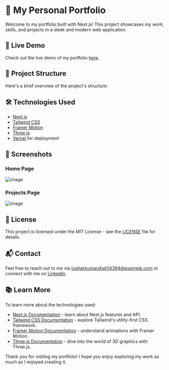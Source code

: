 # 🌟 My Personal Portfolio

Welcome to my portfolio built with Next.js! This project showcases my work, skills, and projects in a sleek and modern web application.

## 🚀 Live Demo
Check out the live demo of my portfolio [here](https://tushar-portfolio-lemon.vercel.app/).

## 📂 Project Structure
Here's a brief overview of the project's structure:

## 🛠️ Technologies Used
- [Next.js](https://nextjs.org/)
- [Tailwind CSS](https://tailwindcss.com/)
- [Framer Motion](https://www.framer.com/motion/)
- [Three.js](https://threejs.org/)
- [Vercel](https://vercel.com/) for deployment

## 📸 Screenshots
### Home Page
![image](https://github.com/tusharshah21/tushar-repo/assets/96661387/06372468-e79c-4214-abcd-22ce1a2ef195)

### Projects Page
![image](https://github.com/tusharshah21/tushar-repo/assets/96661387/595f9ca4-6237-49c9-a3ba-62c377927372)

## 📄 License
This project is licensed under the MIT License - see the [LICENSE](LICENSE) file for details.

## 📬 Contact
Feel free to reach out to me via [tusharkumarshah14394@example.com](mailto:tusharkumarshah14394@example.com) or connect with me on [LinkedIn](https://www.linkedin.com/in/tushar21shah/).

## 📚 Learn More
To learn more about the technologies used:
- [Next.js Documentation](https://nextjs.org/docs) - learn about Next.js features and API.
- [Tailwind CSS Documentation](https://tailwindcss.com/docs) - explore Tailwind's utility-first CSS framework.
- [Framer Motion Documentation](https://www.framer.com/api/motion/) - understand animations with Framer Motion.
- [Three.js Documentation](https://threejs.org/docs/) - dive into the world of 3D graphics with Three.js.

Thank you for visiting my portfolio! I hope you enjoy exploring my work as much as I enjoyed creating it.
